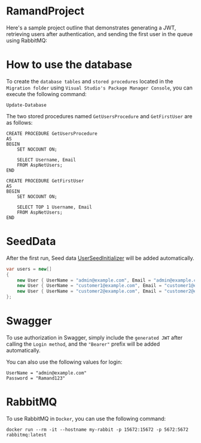 # RamandProject
Here's a sample project outline that demonstrates generating a JWT, retrieving users after authentication, and sending the first user in the queue using RabbitMQ:

# How to use the database

To create the `database tables` and `stored procedures` located in the `Migration folder` using `Visual Studio's Package Manager Console`, you can execute the following command:
```
Update-Database
```
The two stored procedures named `GetUsersProcedure` and `GetFirstUser` are as follows:
```tsql
CREATE PROCEDURE GetUsersProcedure
AS
BEGIN
    SET NOCOUNT ON;

    SELECT Username, Email
    FROM AspNetUsers;
END

CREATE PROCEDURE GetFirstUser
AS
BEGIN
    SET NOCOUNT ON;

    SELECT TOP 1 Username, Email
    FROM AspNetUsers;
END
```

# SeedData

After the first run, Seed data [UserSeedInitializer](https://github.com/aligholipour/RamandProject/blob/master/Ramand/Ramand.Infrastructure/Persistence/UserSeedInitializer.cs) will be added automatically.

```csharp
var users = new[]
{
    new User { UserName = "admin@example.com", Email = "admin@example.com", Password = "Ramand123" },
    new User { UserName = "customer1@example.com", Email = "customer1@example.com", Password = "Ramand123" },
    new User { UserName = "customer2@example.com", Email = "customer2@example.com", Password = "Ramand123" },
};
```

# Swagger
To use authorization in Swagger, simply include the `generated JWT` after calling the `Login method`, and the `"Bearer"` prefix will be added automatically.

You can also use the following values for login:
```
UserName = "admin@example.com"
Password = "Ramand123"
```
# RabbitMQ
To use RabbitMQ in `Docker`, you can use the following command:
```
docker run --rm -it --hostname my-rabbit -p 15672:15672 -p 5672:5672 rabbitmq:latest
```


